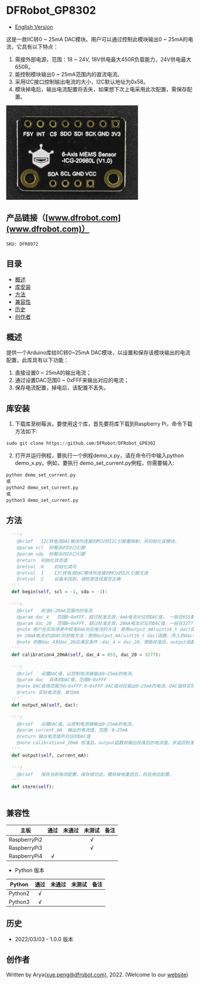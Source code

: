 # DFRobot_GP8302

- [English Version](./README.md)

这是一款IIC转0 ~ 25mA DAC模块。用户可以通过控制此模块输出0 ~ 25mA的电流，它具有以下特点：
1. 需接外部电源，范围：18 ~ 24V, 18V供电最大450R负载能力，24V供电最大650R。
2. 能控制模块输出0 ~ 25mA范围内的直流电流。
3. 采用I2C接口控制输出电流的大小，I2C默认地址为0x58。
4. 模块掉电后，输出电流配置将丢失，如果想下次上电采用此次配置，需保存配置。

![产品效果图](../../resources/images/DFR0972.png) 


## 产品链接（[www.dfrobot.com](www.dfrobot.com)）
    SKU: DFR0972 

## 目录

  * [概述](#概述)
  * [库安装](#库安装)
  * [方法](#方法)
  * [兼容性](#兼容性)
  * [历史](#历史)
  * [创作者](#创作者)

## 概述

提供一个Arduino库给IIC转0~25mA DAC模块，以设置和保存该模块输出的电流配置，此库具有以下功能：
1. 直接设置0 ~ 25mA的输出电流；
2. 通过设置DAC范围0 ~ 0xFFF来输出对应的电流；
3. 保存电流配置，掉电后，该配置不丢失。

## 库安装
1. 下载库至树莓派，要使用这个库，首先要将库下载到Raspberry Pi，命令下载方法如下:<br>
```python
sudo git clone https://github.com/DFRobot/DFRobot_GP8302
```
2. 打开并运行例程，要执行一个例程demo_x.py，请在命令行中输入python demo_x.py。例如，要执行 demo_set_current.py例程，你需要输入:<br>

```python
python demo_set_current.py 
或 
python2 demo_set_current.py 
或 
python3 demo_set_current.py
```

## 方法

```python
  '''!
    @brief   I2C转电流DAC模块所连接的MCU的I2C引脚重映射，并初始化该模块。
    @param scl  树莓派的IO口引脚
    @param sda  树莓派的IO口引脚
    @return  初始化状态值
    @retval  0    初始化成功
    @retval  1    I2C转电流DAC模块所连接的MCU的I2C引脚无效
    @retval  2    设备未找到，请检查连线是否正确
  '''
  def begin(self, scl = -1, sda = -1):

  '''!
    @brief   校准4~20mA范围内的电流
    @param dac_4   范围0~0xFFF，超过校准无效，4mA电流对应的DAC值， 一般在655数值左右上下浮动，实际值需要用户在实际应用场景中测试4mA电流对应的DAC值
    @param dac_20  范围0~0xFFF，超过校准无效，20mA电流对应的DAC值，一般在3277数值左右上下浮动，实际值需要用户在实际应用场景中测试20mA电流对应的DAC值
    @note 用户在实际场景中校准4mA对应电流的方法：使用output_mA(uint16_t dac)函数，传入的dac参数在655数值上下左右浮动，用仪表检测输入那个DAC值时，测得的电流值为4mA即可
    @n 20mA电流对应DAC的获取方法：使用output_mA(uint16_t dac)函数，传入的dac参数在3277数值上下左右浮动，用仪表检测输入那个DAC值时，测得的电流值为20mA即可
    @note 参数dac_4和dac_20应满足条件：dac_4 < dac_20，使能校准后，output函数将输出校准后的电流值
  '''
  def calibration4_20mA(self, dac_4 = 655, dac_20 = 3277):
    
  '''!
    @brief   设置DAC值，以控制电流端输出0~25mA的电流。
    @param dac  具体的DAC值，范围0~0xFFF
    @note DAC值得范围为0~0xFFF,0~0xFFF DAC值对应输出0~25mA的电流，DAC值转实际电流公式：Iout = (DAC/0xFFF)*25mA
    @return 实际电流值，单位mA
  '''
  def output_mA(self, dac):

  '''!
    @brief   设置DAC值，以控制电流端输出0~25mA的电流。
    @param current_mA  输出的电流值，范围：0~25mA
    @return 输出电流值所对应的DAC值
    @note calibration4_20mA 校准后，output函数将输出校准后的电流值，并返回校准后的DAC值
  '''
  def output(self, current_mA):

  '''!
    @brief   保存当前电流配置，保存成功后，模块掉电重启后，将启用此配置。
  '''
  def store(self):
    
```

## 兼容性

| 主板         | 通过 | 未通过 | 未测试 | 备注 |
| ------------ | :--: | :----: | :----: | :--: |
| RaspberryPi2 |      |        |   √    |      |
| RaspberryPi3 |      |        |   √    |      |
| RaspberryPi4 |  √   |        |        |      |

* Python 版本

| Python  | 通过 | 未通过 | 未测试 | 备注 |
| ------- | :--: | :----: | :----: | ---- |
| Python2 |  √   |        |        |      |
| Python3 |  √   |        |        |      |

## 历史

- 2022/03/03 - 1.0.0 版本

## 创作者

Written by Arya(xue.peng@dfrobot.com), 2022. (Welcome to our [website](https://www.dfrobot.com/))






